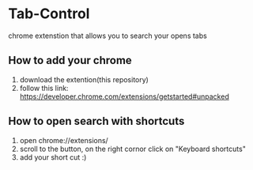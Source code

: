 # Tab-Control
chrome extenstion that allows you to search your opens tabs

## How to add your chrome
1. download the extention(this repository)
2. follow this link: https://developer.chrome.com/extensions/getstarted#unpacked

## How to open search with shortcuts
1. open chrome://extensions/
2. scroll to the button, on the right cornor click on "Keyboard shortcuts"
3. add your short cut :)
